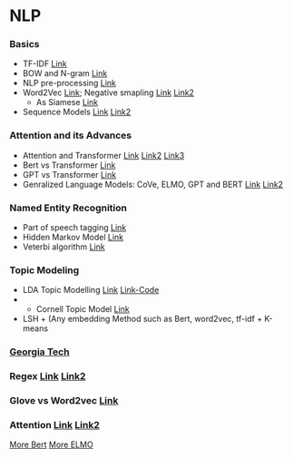 # NLP 

### Basics
- TF-IDF [Link](http://www.tfidf.com)
- BOW and N-gram [Link](https://machinelearningmastery.com/gentle-introduction-bag-words-model/) 
- NLP pre-processing [Link](https://towardsdatascience.com/nlp-text-preprocessing-a-practical-guide-and-template-d80874676e79)
- Word2Vec [Link](http://mccormickml.com/2016/04/19/word2vec-tutorial-the-skip-gram-model/); Negative smapling [Link](http://mccormickml.com/2017/01/11/word2vec-tutorial-part-2-negative-sampling/) [Link2](https://www.coursera.org/learn/nlp-sequence-models/lecture/Iwx0e/negative-sampling)
  - As Siamese [Link](https://www.youtube.com/watch?v=f7o8aDNxf7k)   
- Sequence Models [Link](https://docs.google.com/document/d/1F3ldWUp7zy0xmVbWS9RLSeCf_SNuppzq4Bd_9AjkI8o/edit?usp=sharing) [Link2](https://distill.pub/2019/memorization-in-rnns/)

### Attention and its Advances
- Attention and Transformer [Link](http://mlexplained.com/2017/12/29/attention-is-all-you-need-explained/) [Link2](https://www.youtube.com/watch?v=4Bdc55j80l8) [Link3](https://www.youtube.com/watch?v=XSSTuhyAmnI)
- Bert vs Transformer [Link](https://ai.stackexchange.com/questions/23221/how-is-bert-different-from-the-original-transformer-architecture)
- GPT vs Transformer [Link](https://ai.stackexchange.com/questions/27038/why-does-gpt-2-exclude-the-transformer-encoder?rq=1)
- Genralized Language Models: CoVe, ELMO, GPT and BERT [Link](https://lilianweng.github.io/lil-log/2019/01/31/generalized-language-models.html) [Link2](http://jalammar.github.io/illustrated-bert/) 

### Named Entity Recognition
- Part of speech tagging [Link](https://www.youtube.com/watch?v=fv6Z3ZrAWuU)
- Hidden Markov Model [Link](https://www.youtube.com/watch?v=fX5bYmnHqqE)
- Veterbi algorithm [Link](https://www.youtube.com/watch?v=IqXdjdOgXPM)

### Topic Modeling
- LDA Topic Modelling [Link](https://www.youtube.com/watch?v=3mHy4OSyRf0) [Link-Code](https://towardsdatascience.com/topic-modeling-and-latent-dirichlet-allocation-in-python-9bf156893c24) 
- - Cornell Topic Model [Link](https://mimno.infosci.cornell.edu/papers/2017_fntir_tm_applications.pdf)
- LSH +  (Any embedding Method such as Bert, word2vec, tf-idf + K-means



### [Georgia Tech](https://github.com/jacobeisenstein/gt-nlp-class/tree/master/notes)

### Regex [Link](https://regexone.com/references/python) [Link2](https://www.tutorialspoint.com/python/python_reg_expressions.htm)

### Glove vs Word2vec [Link](https://www.quora.com/How-is-GloVe-different-from-word2vec)

### Attention [Link](https://lilianweng.github.io/lil-log/2018/06/24/attention-attention.html) [Link2](https://distill.pub/2016/augmented-rnns/)

[More Bert](http://mlexplained.com/2019/01/07/paper-dissected-bert-pre-training-of-deep-bidirectional-transformers-for-language-understanding-explained/)
[More ELMO](http://mlexplained.com/2018/06/15/paper-dissected-deep-contextualized-word-representations-explained/)


